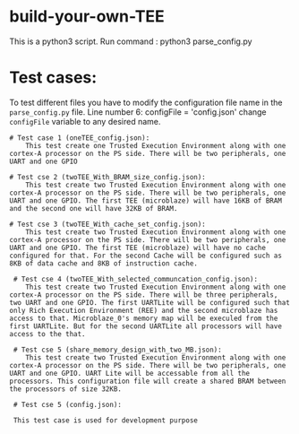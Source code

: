 # build-your-own-TEE
This is a python3 script. Run command : python3 parse_config.py

# Test cases:
To test different files you have to modify the configuration file name in the `parse_config.py` file.
    Line number 6: configFile = 'config.json' change `configFile` variable to any desired name.

    # Test case 1 (oneTEE_config.json):
        This test create one Trusted Execution Environment along with one cortex-A processor on the PS side. There will be two peripherals, one UART and one GPIO
    
    # Test cse 2 (twoTEE_With_BRAM_size_config.json):
        This test create two Trusted Execution Environment along with one cortex-A processor on the PS side. There will be two peripherals, one UART and one GPIO. The first TEE (microblaze) will have 16KB of BRAM and the second one will have 32KB of BRAM.
    
    # Test cse 3 (twoTEE_With_cache_set_config.json):
        This test create two Trusted Execution Environment along with one cortex-A processor on the PS side. There will be two peripherals, one UART and one GPIO. The first TEE (microblaze) will have no cache configured for that. For the second Cache will be configured such as 8KB of data cache and 8KB of instruction cache.
    
     # Test cse 4 (twoTEE_With_selected_communcation_config.json):
        This test create two Trusted Execution Environment along with one cortex-A processor on the PS side. There will be three peripherals, two UART and one GPIO. The first UARTLite will be configured such that only Rich Execution Environment (REE) and the second microblaze has access to that. Microblaze_0's memory map will be execuled from the first UARTLite. But for the second UARTLite all processors will have access to the that.
    
     # Test cse 5 (share_memory_design_with_two_MB.json):
        This test create two Trusted Execution Environment along with one cortex-A processor on the PS side. There will be two peripherals, one UART and one GPIO. UART Lite will be accessable from all the processors. This configuration file will create a shared BRAM between the processors of size 32KB.
    
     # Test cse 5 (config.json):
    
     This test case is used for development purpose
